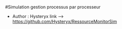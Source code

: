 #Simulation gestion processus par processeur

- Author : Hysteryx 
link --> https://github.com/Hysteryx/RessourceMonitorSim
